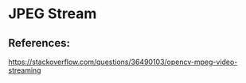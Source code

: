 # JPEG Stream


## References:
https://stackoverflow.com/questions/36490103/opencv-mpeg-video-streaming